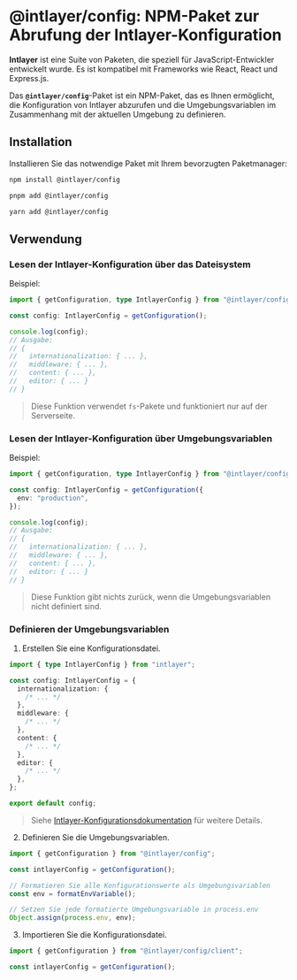 # @intlayer/config: NPM-Paket zur Abrufung der Intlayer-Konfiguration

**Intlayer** ist eine Suite von Paketen, die speziell für JavaScript-Entwickler entwickelt wurde. Es ist kompatibel mit Frameworks wie React, React und Express.js.

Das **`@intlayer/config`**-Paket ist ein NPM-Paket, das es Ihnen ermöglicht, die Konfiguration von Intlayer abzurufen und die Umgebungsvariablen im Zusammenhang mit der aktuellen Umgebung zu definieren.

## Installation

Installieren Sie das notwendige Paket mit Ihrem bevorzugten Paketmanager:

```bash packageManager="npm"
npm install @intlayer/config
```

```bash packageManager="pnpm"
pnpm add @intlayer/config
```

```bash packageManager="yarn"
yarn add @intlayer/config
```

## Verwendung

### Lesen der Intlayer-Konfiguration über das Dateisystem

Beispiel:

```ts
import { getConfiguration, type IntlayerConfig } from "@intlayer/config";

const config: IntlayerConfig = getConfiguration();

console.log(config);
// Ausgabe:
// {
//   internationalization: { ... },
//   middleware: { ... },
//   content: { ... },
//   editor: { ... }
// }
```

> Diese Funktion verwendet `fs`-Pakete und funktioniert nur auf der Serverseite.

### Lesen der Intlayer-Konfiguration über Umgebungsvariablen

Beispiel:

```ts
import { getConfiguration, type IntlayerConfig } from "@intlayer/config/client";

const config: IntlayerConfig = getConfiguration({
  env: "production",
});

console.log(config);
// Ausgabe:
// {
//   internationalization: { ... },
//   middleware: { ... },
//   content: { ... },
//   editor: { ... }
// }
```

> Diese Funktion gibt nichts zurück, wenn die Umgebungsvariablen nicht definiert sind.

### Definieren der Umgebungsvariablen

1. Erstellen Sie eine Konfigurationsdatei.

```ts fileName="intlayer.config.ts"
import { type IntlayerConfig } from "intlayer";

const config: IntlayerConfig = {
  internationalization: {
    /* ... */
  },
  middleware: {
    /* ... */
  },
  content: {
    /* ... */
  },
  editor: {
    /* ... */
  },
};

export default config;
```

> Siehe [Intlayer-Konfigurationsdokumentation](https://github.com/aymericzip/intlayer/blob/main/docs/de/configuration.md) für weitere Details.

2. Definieren Sie die Umgebungsvariablen.

```ts
import { getConfiguration } from "@intlayer/config";

const intlayerConfig = getConfiguration();

// Formatieren Sie alle Konfigurationswerte als Umgebungsvariablen
const env = formatEnvVariable();

// Setzen Sie jede formatierte Umgebungsvariable in process.env
Object.assign(process.env, env);
```

3. Importieren Sie die Konfigurationsdatei.

```ts
import { getConfiguration } from "@intlayer/config/client";

const intlayerConfig = getConfiguration();
```
